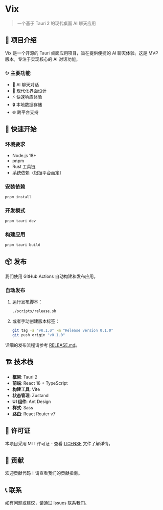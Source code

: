 # Vix

> 一个基于 Tauri 2 的现代桌面 AI 聊天应用

## 📖 项目介绍

Vix 是一个开源的 Tauri 桌面应用项目，旨在提供便捷的 AI 聊天体验。这是 MVP 版本，专注于实现核心的 AI 对话功能。

### ✨ 主要功能

- 🤖 AI 聊天对话
- 🎨 现代化界面设计
- ⚡ 快速响应体验
- 🔒 本地数据存储
- 🌐 跨平台支持

## 🚀 快速开始

### 环境要求

- Node.js 18+
- pnpm
- Rust 工具链
- 系统依赖（根据平台而定）

### 安装依赖

```bash
pnpm install
```

### 开发模式

```bash
pnpm tauri dev
```

### 构建应用

```bash
pnpm tauri build
```

## 📦 发布

我们使用 GitHub Actions 自动构建和发布应用。

### 自动发布

1. 运行发布脚本：
   ```bash
   ./scripts/release.sh
   ```

2. 或者手动创建版本标签：
   ```bash
   git tag -a "v0.1.0" -m "Release version 0.1.0"
   git push origin "v0.1.0"
   ```

详细的发布流程请参考 [RELEASE.md](./RELEASE.md)。

## 🏗️ 技术栈

- **框架**: Tauri 2
- **前端**: React 18 + TypeScript
- **构建工具**: Vite
- **状态管理**: Zustand
- **UI 组件**: Ant Design
- **样式**: Sass
- **路由**: React Router v7

## 📄 许可证

本项目采用 MIT 许可证 - 查看 [LICENSE](LICENSE) 文件了解详情。

## 🤝 贡献

欢迎贡献代码！请查看我们的贡献指南。

## 📞 联系

如有问题或建议，请通过 Issues 联系我们。

